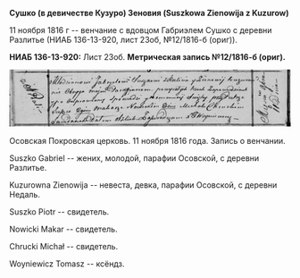 **Сушко (в девичестве Кузуро) Зеновия (Suszkowa Zienowija z Kuzurow)**

11 ноября 1816 г -- венчание с вдовцом Габриэлем Сушко с деревни
Разлитье (НИАБ 136-13-920, лист 23об, №12/1816-б (ориг)).

**НИАБ 136-13-920:** Лист 23об. **Метрическая запись №12/1816-б
(ориг).**

![](./media/ba24d7144b9cbd26e2ad75afc117dc3b6463f4c5.png)

Осовская Покровская церковь. 11 ноября 1816 года. Запись о венчании.

Suszko Gabriel -- жених, молодой, парафии Осовской, с деревни Разлитье.

Kuzurowna Zienowija -- невеста, девка, парафии Осовской, с деревни
Недаль.

Suszko Piotr -- свидетель.

Nowicki Makar -- свидетель.

Chrucki Michał -- свидетель.

Woyniewicz Tomasz -- ксёндз.
